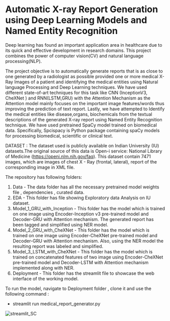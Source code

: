 # Automatic X-ray Report Generation using Deep Learning Models and Named Entity Recognition

Deep learning has found an important application area in healthcare due to its quick and effective development in research domains.
This project combines the power of computer vision(CV) and natural language processing(NLP). 

The project objective is to automatically generate reports that is as close to one generated by a radiologist as possible provided one or more medical X-Ray Images of a patient  and  identifying the medical entities using Natural language Processing and Deep Learning techniques. 
We have used different state-of-art techniques for this task like CNN (InceptionV3, CheXNet ) and RNN(LSTM,GRU)   with the Attention Mechanism as the Attention model mainly focuses on the important image features/words thus improving the prediction of text report. Lastly, we have attempted to Identify the medical entities like disease,organs, biochemicals from the textual descriptions of the generated X-ray report using Named Entity Recognition technique. We have used pretrained SpaCy model trained on biomedical data. Specifically, Spcispacy is Python package containing spaCy models for processing biomedical, scientific or clinical text. 


DATASET : The dataset used is publicly available on Indian University (IU) datasets.The original source of this data is Open-i service: National Library of Medicine (https://openi.nlm.nih.gov/faq). This dataset contain 7471 images, which are images of chest X - Ray (frontal, lateral), report of the corresponding image in XML file.

The repository has following folders:
1) Data - The data folder has all the necessary pretrained model weights file , dependencies , curated data.
2) EDA - This folder has file showing Exploratory data Analysis on IU dataset. 
3) Model_1_GRU_with_Inception - This folder has the model which is trained on one image using Encoder-Inception v3 pre-trained model and Decoder-GRU with Attention   mechanism. The generated report has been tagged and simplified using NER model.
4) Model_2_GRU_with_CheXNet - This folder has the model which is trained on one image using Encoder-CheXNet pre-trained model and Decoder-GRU with Attention mechanism. Also, using the NER model the resulting report was labeled and simplified.
5) Model_3_LSTM_with_CheXNet -  This folder has the model which is trained on concatenated features of two image using Encoder-CheXNet pre-trained model and Decoder-LSTM with Attention mechanism implemented along with NER.
7) Deployment - This folder has the streamlit file to showcase the web interface of the working model.

To run the model, navigate to Deployment folder , clone it and use the following command : 

- streamlit run medical_report_generator.py

![streamlit_SC](https://user-images.githubusercontent.com/93669922/206935080-0e4e33be-83d8-4952-82a9-9bec5cce5b56.png)











